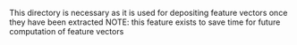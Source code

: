 This directory is necessary as it is used for depositing feature vectors once they have been extracted
NOTE: this feature exists to save time for future computation of feature vectors
